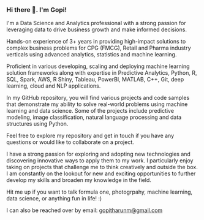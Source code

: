 ### Hi there 👋. I'm Gopi!

I'm a Data Science and Analytics professional with a strong passion for leveraging data to drive business growth and make informed decisions.  

Hands-on experience of 3+ years in providing high-impact solutions to complex business problems for CPG (FMCG), Retail and Pharma industry verticals using advanced analytics, statistics and machine learning. 

Proficient in various developing, scaling and deploying machine learning solution frameworks along with expertise in Predictive Analytics, Python, R, SQL, Spark, AWS, R Shiny, Tableau, PowerBI, MATLAB, C++, Git, deep learning, cloud and NLP applications.

In my GitHub repository, you will find various projects and code samples that demonstrate my ability to solve real-world problems using machine learning and data science. Some of the projects include  predictive modeling, image classification, natural language processing and data structures using Python.

Feel free to explore my repository and get in touch if you have any questions or would like to collaborate on a project.

I have a strong passion for exploring and adopting new technologies and discovering innovative ways to apply them to my work. I particularly enjoy taking on projects that challenge me to think creatively and outside the box. I am constantly on the lookout for new and exciting opportunities to further develop my skills and broaden my knowledge in the field.

Hit me up if you want to talk formula one, photogrpahy, machine learning, data science, or anything fun in life! :)

I can also be reached over by email: gopitharunm@gmail.com


